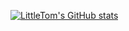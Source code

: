 [![LittleTom's GitHub stats](https://github-readme-stats.vercel.app/api?username=LittleTom&theme=great-gatsby)](https://github.com/anuraghazra/github-readme-stats)
